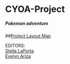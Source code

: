 # CYOA-Project
##### Pokemon adventure
##[Project Layout Map](https://docs.google.com/a/hstat.org/drawings/d/11ZYmdDIN1AkF5ROXNh3S_ZukhXk6-Sq8f6QizPhz1yk/edit?usp=sharing)


EDITORS:  
[Stella LaPorta](https://github.com/stellal5059)  
[Evelyn Ariza](https://github.com/evelyna0008)  









